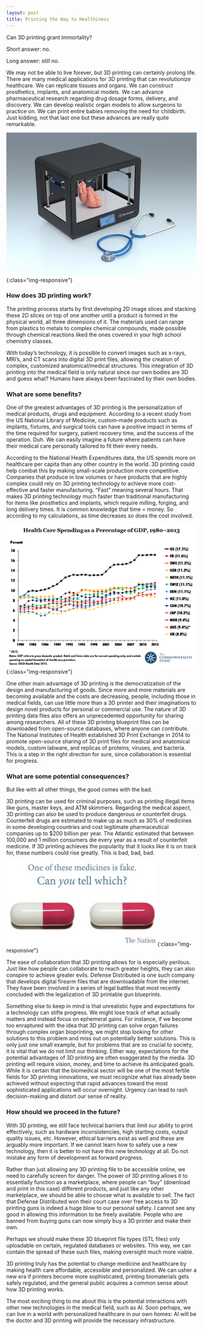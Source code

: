 ```yaml
---
layout: post
title: Printing the Way to Healthiness
---
```

Can 3D printing grant immortality?
<!--more-->
Short answer: no. 

Long answer: still no. 

We may not be able to live forever, but 3D printing can certainly prolong life. There are many medical applications for 3D printing that can revolutionize healthcare. We can replicate tissues and organs. We can construct prosthetics, implants, and anatomical models. We can advance pharmaceutical research regarding drug dosage forms, delivery, and discovery. We can develop realistic organ models to allow surgeons to practice on. We can print entire babies removing the need for childbirth. Just kidding, not that last one but these advances are really quite remarkable.

![GoogleClips](/public/images/3dprinter.jpg){:class="img-responsive"}

### How does 3D printing work?

The printing process starts by first developing 2D image slices and stacking these 2D slices on top of one another until a product is formed in the physical world, all three dimensions of it. The materials used can range from plastics to metals to complex chemical compounds, made possible through chemical reactions liked the ones covered in your high school chemistry classes. 

With today’s technology, it is possible to convert images such as x-rays, MRI’s, and CT scans into digital 3D print files, allowing the creation of complex, customized anatomical/medical structures. This integration of 3D printing into the medical field is only natural since our own bodies are 3D and guess what? Humans have always been fascinated by their own bodies.

### What are some benefits?

One of the greatest advantages of 3D printing is the personalization of medical products, drugs and equipment. According to a recent study from the US National Library of Medicine, custom-made products such as implants, fixtures, and surgical tools can have a positive impact in terms of the time required for surgery, patient recovery time, and the success of the operation. Duh. We can easily imagine a future where patients can have their medical care personally tailored to fit their every needs. 

According to the National Health Expenditures data, the US spends more on healthcare per capita than any other country in the world. 3D printing could help combat this by making small-scale production more competitive. Companies that produce in low volumes or have products that are highly complex could rely on 3D printing technology to achieve more cost-effective and faster manufacturing. “Fast” meaning several hours. That makes 3D printing technology much faster than traditional manufacturing for items like prosthetics and implants, which require milling, forging, and long delivery times. It is common knowledge that time = money. So according to my calculations, as time decreases so does the cost involved. 

![GoogleClips](/public/images/costs.png){:class="img-responsive"}

One other main advantage of 3D printing is the democratization of the design and manufacturing of goods. Since more and more materials are becoming available and the costs are decreasing, people, including those in medical fields, can use little more than a 3D printer and their imaginations to design novel products for personal or commercial use. The nature of 3D printing data files also offers an unprecedented opportunity for sharing among researchers. All of these 3D printing blueprint files can be downloaded from open-source databases, where anyone can contribute. The National Institutes of Health established 3D Print Exchange in 2014 to promote open-source sharing of 3D print files for medical and anatomical models, custom labware, and replicas of proteins, viruses, and bacteria. This is a step in the right direction for sure, since collaboration is essential for progress.

### What are some potential consequences?

But like with all other things, the good comes with the bad.

3D printing can be used for criminal purposes, such as printing illegal items like guns, master keys, and ATM skimmers. Regarding the medical aspect, 3D printing can also be used to produce dangerous or counterfeit drugs. Counterfeit drugs are estimated to make up as much as 30% of medicines in some developing countries and cost legitimate pharmaceutical companies up to $200 billion per year. The Atlantic estimated that between 100,000 and 1 million consumers die every year as a result of counterfeit medicine. If 3D printing achieves the popularity that it looks like it is on track for, these numbers could rise greatly. This is bad, bad, bad. 

![GoogleClips](/public/images/fakedrug.jpg){:class="img-responsive"}

The ease of collaboration that 3D printing allows for is especially perilous. Just like how people can collaborate to reach greater heights, they can also conspire to achieve greater evils. Defense Distributed is one such company that develops digital firearm files that are downloadable from the internet. They have been involved in a series of legal battles that most recently concluded with the legalization of 3D printable gun blueprints.

Something else to keep in mind is that unrealistic hype and expectations for a technology can stifle progress. We might lose track of what actually matters and instead focus on ephemeral gains. For instance, if we become too enraptured with the idea that 3D printing can solve organ failures through complex organ bioprinting, we might stop looking for other solutions to this problem and miss out on potentially better solutions. This is only just one small example, but for problems that are so crucial to society, it is vital that we do not limit our thinking. Either way, expectations for the potential advantages of 3D printing are often exaggerated by the media. 3D printing will require vision, money, and time to achieve its anticipated goals. While it is certain that the biomedical sector will be one of the most fertile fields for 3D printing innovations, we must recognize what has already been achieved without expecting that rapid advances toward the most sophisticated applications will occur overnight. Urgency can lead to rash decision-making and distort our sense of reality.

### How should we proceed in the future?

With 3D printing, we still face technical barriers that limit our ability to print effectively, such as hardware inconsistencies, high starting costs, output quality issues, etc. However, ethical barriers exist as well and these are arguably more important. If we cannot learn how to safely use a new technology, then it is better to not have this new technology at all. Do not mistake any form of development as forward progress.

Rather than just allowing any 3D printing file to be accessible online, we need to carefully screen for danger. The power of 3D printing allows it to essentially function as a marketplace, where people can “buy” (download and print in this case) different products, and just like any other marketplace, we should be able to choose what is available to sell. The fact that Defense Distributed won their court case over free access to 3D printing guns is indeed a huge blow to our personal safety. I cannot see any good in allowing this information to be freely available. People who are banned from buying guns can now simply buy a 3D printer and make their own. 

Perhaps we should make these 3D blueprint file types (STL files) only uploadable on certain, regulated databases or websites. This way, we can contain the spread of these such files, making oversight much more viable.

3D printing truly has the potential to change medicine and healthcare by making health care affordable, accessible and personalized. We can usher a new era if printers become more sophisticated, printing biomaterials gets safely regulated, and the general public acquires a common sense about how 3D printing works. 

The most exciting thing to me about this is the potential interactions with other new technologies in the medical field, such as AI. Soon perhaps, we can live in a world with personalized healthcare in our own homes: AI will be the doctor and 3D printing will provide the necessary infrastructure.

